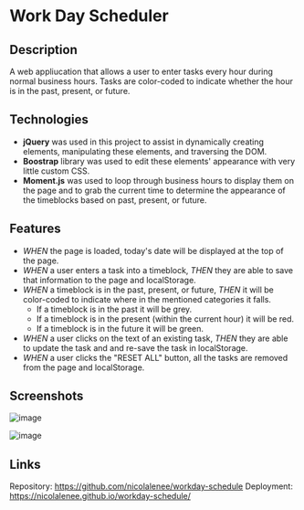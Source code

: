 # Work Day Scheduler

## Description
A web appliucation that allows a user to enter tasks every hour during normal business hours.
Tasks are color-coded to indicate whether the hour is in the past, present, or future.

## Technologies
- **jQuery** was used in this project to assist in dynamically creating elements, manipulating these elements, and traversing the DOM.
- **Boostrap** library was used to edit these elements' appearance with very little custom CSS.
- **Moment.js** was used to loop through business hours to display them on the page and to grab the current time to determine the appearance of the timeblocks based on past, present, or future.

## Features 
- *WHEN* the page is loaded, today's date will be displayed at the top of the page.
- *WHEN* a user enters a task into a timeblock, *THEN* they are able to save that information to the page and localStorage.
- *WHEN* a timeblock is in the past, present, or future, *THEN* it will be color-coded to indicate where in the mentioned categories it falls.
  - If a timeblock is in the past it will be grey.
  - If a timeblock is in the present (within the current hour) it will be red.
  - If a timeblock is in the future it will be green.
- *WHEN* a user clicks on the text of an existing task, *THEN* they are able to update the task and and re-save the task in localStorage.
- *WHEN* a user clicks the "RESET ALL" button, all the tasks are removed from the page and localStorage.

## Screenshots

![image](https://user-images.githubusercontent.com/86696492/149084386-5e172459-3243-4710-809a-a25607c75ad0.png)

![image](https://user-images.githubusercontent.com/86696492/149084430-2b0c02d9-4f6b-409f-9754-53e2889cceb8.png)


## Links 
Repository: https://github.com/nicolalenee/workday-schedule
Deployment: https://nicolalenee.github.io/workday-schedule/

